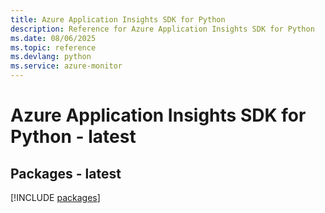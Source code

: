 ```yaml
---
title: Azure Application Insights SDK for Python
description: Reference for Azure Application Insights SDK for Python
ms.date: 08/06/2025
ms.topic: reference
ms.devlang: python
ms.service: azure-monitor
---
```

# Azure Application Insights SDK for Python - latest
## Packages - latest
[!INCLUDE [packages](application-insights-index.md)]